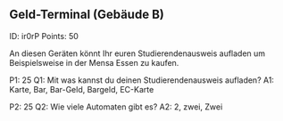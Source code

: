 ## Geld-Terminal (Gebäude B)
ID: ir0rP
Points: 50

An diesen Geräten könnt Ihr euren Studierendenausweis aufladen um Beispielsweise in der Mensa Essen zu kaufen.

P1: 25
Q1: Mit was kannst du deinen Studierendenausweis aufladen?
A1: Karte, Bar, Bar-Geld, Bargeld, EC-Karte

P2: 25
Q2: Wie viele Automaten gibt es?
A2: 2, zwei, Zwei
